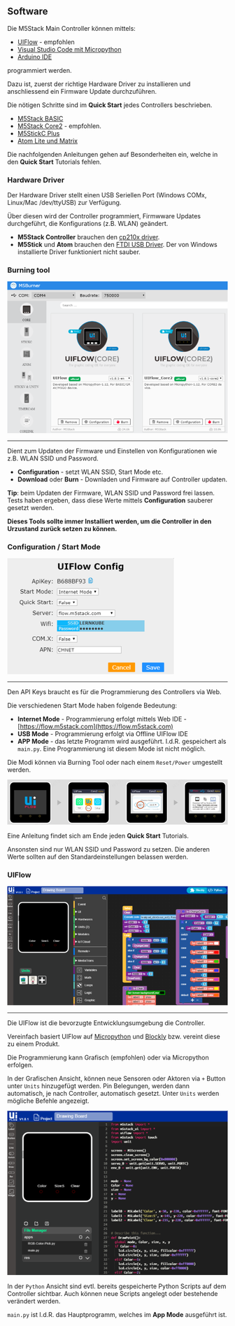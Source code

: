 Software
--------

Die M5Stack Main Controller können mittels:

* [UIFlow](https://docs.m5stack.com/en/quick_start/core2/m5stack_core2_get_started_MicroPython) - empfohlen
* [Visual Studio Code mit Micropython](https://marketplace.visualstudio.com/items?itemName=curdeveryday.vscode-m5stack-mpy)
* [Arduino IDE](https://docs.m5stack.com/en/arduino/arduino_core2_development)

programmiert werden.

Dazu ist, zuerst der richtige Hardware Driver zu installieren und anschliessend ein Firmware Update durchzuführen. 

Die nötigen Schritte sind im **Quick Start** jedes Controllers beschrieben.

* [M5Stack BASIC](https://docs.m5stack.com/en/quick_start/m5core/m5stack_core_get_started_MicroPython)
* [M5Stack Core2](https://docs.m5stack.com/en/quick_start/core2/m5stack_core2_get_started_MicroPython) - empfohlen.
* [M5StickC Plus](https://docs.m5stack.com/en/quick_start/m5stickc_plus/m5stickc_plus_quick_start_with_uiflow)
* [Atom Lite und Matrix](https://docs.m5stack.com/en/quick_start/atom/atom_quick_start_uiflow)

Die nachfolgenden Anleitungen gehen auf Besonderheiten ein, welche in den **Quick Start** Tutorials fehlen.

### Hardware Driver

Der Hardware Driver stellt einen USB Seriellen Port (Windows COMx, Linux/Mac /dev/ttyUSB) zur Verfügung.

Über diesen wird der Controller programmiert, Firmwware Updates durchgeführt, die Konfigurations (z.B. WLAN) geändert.

* **M5Stack Controller** brauchen den [cp210x driver](https://docs.m5stack.com/en/quick_start/core2/m5stack_core2_get_started_MicroPython).
* **M5Stick** und **Atom** brauchen den [FTDI USB Driver](https://docs.m5stack.com/en/quick_start/atom/atom_quick_start_uiflow). Der von Windows installierte Driver funktioniert nicht sauber.

### Burning tool

![](images/burningtool.png)

- - -

Dient zum Updaten der Firmware und Einstellen von Konfigurationen wie z.B. WLAN SSID und Password.

* **Configuration** - setzt WLAN SSID, Start Mode etc.
* **Download** oder **Burn** - Downladen und Firmware auf Controller updaten.

**Tip**: beim Updaten der Firmware, WLAN SSID und Password frei lassen. Tests haben ergeben, dass diese Werte mittels **Configuration** sauberer gesetzt werden.

**Dieses Tools sollte immer Installiert werden, um die Controller in den Urzustand zurück setzen zu können.**

### Configuration / Start Mode

![](images/configuration.png)

- - -

Den API Keys braucht es für die Programmierung des Controllers via Web.

Die verschiedenen Start Mode haben folgende Bedeutung:
* **Internet Mode** - Programmierung erfolgt mittels Web IDE - [https://flow.m5stack.com](https://flow.m5stack.com)
* **USB Mode** - Programmierung erfolgt via Offline UIFlow IDE
* **APP Mode** - das letzte Programm wird ausgeführt. I.d.R. gespeichert als `main.py`. Eine Programmierung ist diesem Mode ist nicht möglich.

Die Modi können via Burning Tool oder nach einem `Reset/Power` umgestellt werden. 

![](images/startmode.png)

Eine Anleitung findet sich am Ende jeden **Quick Start** Tutorials.

Ansonsten sind nur WLAN SSID und Password zu setzen. Die anderen Werte sollten auf den Standardeinstellungen belassen werden.

### UIFlow

![](images/uiflow.png)

- - -

Die UIFlow ist die bevorzugte Entwicklungsumgebung die Controller.

Vereinfach basiert UIFlow auf [Micropython](https://micropython.org/) und [Blockly](https://developers.google.com/blockly) bzw. vereint diese zu einem Produkt.

Die Programmierung kann Grafisch (empfohlen) oder via Micropython erfolgen.

In der Grafischen Ansicht, können neue Sensoren oder Aktoren via `+` Button unter `Units` hinzugefügt werden. Pin Belegungen, werden dann automatisch, je nach Controller, automatisch gesetzt. Unter `Units` werden mögliche Befehle angezeigt.

![](images/uiflowpython.png)

In der `Python` Ansicht sind evtl. bereits gespeicherte Python Scripts auf dem Controller sichtbar. Auch können neue Scripts angelegt oder bestehende verändert werden.

`main.py` ist I.d.R. das Hauptprogramm, welches im **App Mode** ausgeführt ist.





